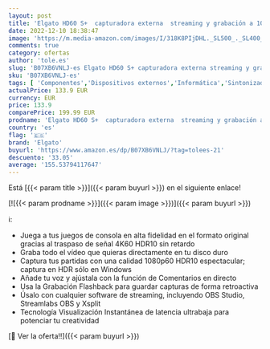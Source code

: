 ```yaml
---
layout: post
title: 'Elgato HD60 S+  capturadora externa  streaming y grabación a 1080p60 HDR10 o 4K60 HDR10  latencia ultrabaja en PS5  PS4/Pro  Xbox Series X/S  Xbox One X/S  en OBS y otros  funciona con PC y Mac  Negro'
date: 2022-12-10 18:38:47
image: 'https://m.media-amazon.com/images/I/318K8PIjDHL._SL500_._SL400_.jpg'
comments: true
category: ofertas
author: 'tole.es'
slug: 'B07XB6VNLJ-es Elgato HD60 S+ capturadora externa streaming y grabación a...'
sku: 'B07XB6VNLJ-es'
tags: [ 'Componentes','Dispositivos externos','Informática','Sintonizadores de televisión externos','elgato','ps5','xbox','🇪🇸', ]
actualPrice: 133.9 EUR
currency: EUR
price: 133.9
comparePrice: 199.99 EUR
prodname: 'Elgato HD60 S+  capturadora externa  streaming y grabación a 1080p60 HDR10 o 4K60 HDR10  latencia ultrabaja en PS5  PS4/Pro  Xbox Series X/S  Xbox One X/S  en OBS y otros  funciona con PC y Mac  Negro'
country: 'es'
flag: '🇪🇸'
brand: 'Elgato'
buyurl: 'https://www.amazon.es/dp/B07XB6VNLJ/?tag=tolees-21'
descuento: '33.05'
average: '155.53794117647'
---
```


Está [{{< param title >}}]({{< param buyurl >}}) en el siguiente enlace!

[![{{< param prodname >}}]({{< param image >}})]({{< param buyurl >}})

ℹ️:

- Juega a tus juegos de consola en alta fidelidad en el formato original gracias al traspaso de señal 4K60 HDR10 sin retardo
- Graba todo el vídeo que quieras directamente en tu disco duro
- Captura tus partidas con una calidad 1080p60 HDR10 espectacular; captura en HDR sólo en Windows
- Añade tu voz y ajústala con la función de Comentarios en directo
- Usa la Grabación Flashback para guardar capturas de forma retroactiva
- Úsalo con cualquier software de streaming, incluyendo OBS Studio, Streamlabs OBS y Xsplit
- Tecnología Visualización Instantánea de latencia ultrabaja para potenciar tu creatividad

[🛒 Ver la oferta!!]({{< param buyurl >}})
